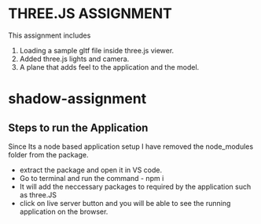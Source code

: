 # THREE.JS ASSIGNMENT

This assignment includes 
1. Loading a sample gltf file inside three.js viewer.
2. Added three.js lights and camera.
3. A plane that adds feel to the application and the model.


# shadow-assignment

## Steps to run the Application

Since Its a node based application setup I have removed the node_modules folder from the package.
- extract the package and open it in VS code.
- Go to terminal and run the command  - npm i
- It will add the neccessary packages to required by the application such as three.JS
- click on live server button and you will be able to see the running application on the browser.
